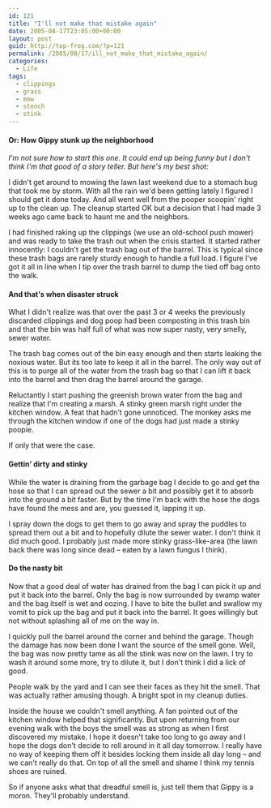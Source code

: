 ```yaml
---
id: 121
title: "I'll not make that mistake again"
date: 2005-08-17T23:05:00+00:00
layout: post
guid: http://top-frog.com/?p=121
permalink: /2005/08/17/ill_not_make_that_mistake_again/
categories:
  - Life
tags:
  - clippings
  - grass
  - mow
  - stench
  - stink
---
```

#### Or: How Gippy stunk up the neighborhood

_I'm not sure how to start this one. It could end up being funny but I don't think I'm that good of a story teller. But here's my best shot:_

I didn't get around to mowing the lawn last weekend due to a stomach bug that took me by storm. With all the rain we'd been getting lately I figured I should get it done today. And all went well from the pooper scoopin' right up to the clean up. The cleanup started OK but a decision that I had made 3 weeks ago came back to haunt me and the neighbors.



I had finished raking up the clippings (we use an old-school push mower) and was ready to take the trash out when the crisis started. It started rather innocently: I couldn't get the trash bag out of the barrel. This is typical since these trash bags are rarely sturdy enough to handle a full load. I figure I've got it all in line when I tip over the trash barrel to dump the tied off bag onto the walk. 

#### And that's when disaster struck

What I didn't realize was that over the past 3 or 4 weeks the previously discarded clippings and dog poop had been composting in this trash bin and that the bin was half full of what was now super nasty, very smelly, sewer water.

The trash bag comes out of the bin easy enough and then starts leaking the noxious water. But its too late to keep it all in the barrel. The only way out of this is to purge all of the water from the trash bag so that I can lift it back into the barrel and then drag the barrel around the garage.

Reluctantly I start pushing the greenish brown water from the bag and realize that I'm creating a marsh. A stinky green marsh right under the kitchen window. A feat that hadn't gone unnoticed. The monkey asks me through the kitchen window if one of the dogs had just made a stinky poopie.

If only that were the case.

#### Gettin' dirty and stinky

While the water is draining from the garbage bag I decide to go and get the hose so that I can spread out the sewer a bit and possibly get it to absorb into the ground a bit faster. But by the time I'm back with the hose the dogs have found the mess and are, you guessed it, lapping it up.

I spray down the dogs to get them to go away and spray the puddles to spread them out a bit and to hopefully dilute the sewer water. I don't think it did much good. I probably just made more stinky grass-like-area (the lawn back there was long since dead – eaten by a lawn fungus I think).

#### Do the nasty bit

Now that a good deal of water has drained from the bag I can pick it up and put it back into the barrel. Only the bag is now surrounded by swamp water and the bag itself is wet and oozing. I have to bite the bullet and swallow my vomit to pick up the bag and put it back into the barrel. It goes willingly but not without splashing all of me on the way in.

I quickly pull the barrel around the corner and behind the garage. Though the damage has now been done I want the source of the smell gone. Well, the bag was now pretty tame as all the stink was now on the lawn. I try to wash it around some more, try to dilute it, but I don't think I did a lick of good.

People walk by the yard and I can see their faces as they hit the smell. That was actually rather amusing though. A bright spot in my cleanup duties.

Inside the house we couldn't smell anything. A fan pointed out of the kitchen window helped that significantly. But upon returning from our evening walk with the boys the smell was as strong as when I first discovered my mistake. I hope it doesn't take too long to go away and I hope the dogs don't decide to roll around in it all day tomorrow. I really have no way of keeping them off it besides locking them inside all day long – and we can't really do that. On top of all the smell and shame I think my tennis shoes are ruined. 

So if anyone asks what that dreadful smell is, just tell them that Gippy is a moron. They'll probably understand.